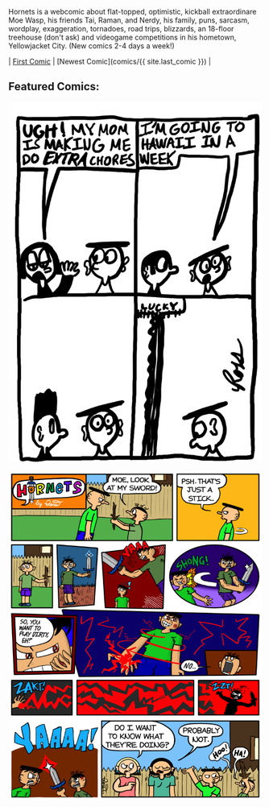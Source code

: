 Hornets is a webcomic about flat-topped, optimistic, kickball extraordinare Moe Wasp, his friends Tai, Raman, and Nerdy, his family, puns, sarcasm, wordplay, exaggeration, tornadoes, road trips, blizzards, an 18-floor treehouse (don't ask) and videogame competitions in his hometown, Yellowjacket City. (New comics 2-4 days a week!)

| [First Comic](comics/1) | [Newest Comic](comics/{{ site.last_comic }}) |

## Featured Comics:

![In this first comic in the "Aloha!" series, Moe is off to Hawaii! Unfortunately, he gets assigned homework to do during the trip, but Moe has his ways...](assets/comics/4.png)

![Read this epic full-color Sunday comic!](assets/comics/346.png)

